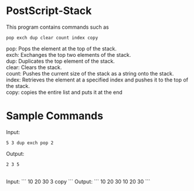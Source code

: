 # PostScript-Stack
This program contains commands such as
```
pop exch dup clear count index copy
```

pop: Pops the element at the top of the stack.<br>
exch: Exchanges the top two elements of the stack.<br>
dup: Duplicates the top element of the stack.<br>
clear: Clears the stack.<br>
count: Pushes the current size of the stack as a string onto the stack.<br>
index: Retrieves the element at a specified index and pushes it to the top of the stack.<br>
copy: copies the entire list and puts it at the end

<h1>Sample Commands</h1>

Input:
```
5 3 dup exch pop 2
```

Output:
```
2 3 5
```
<br>
Input:
```
10 20 30 3 copy
```
Output:
```
10 20 30 10 20 30
```
